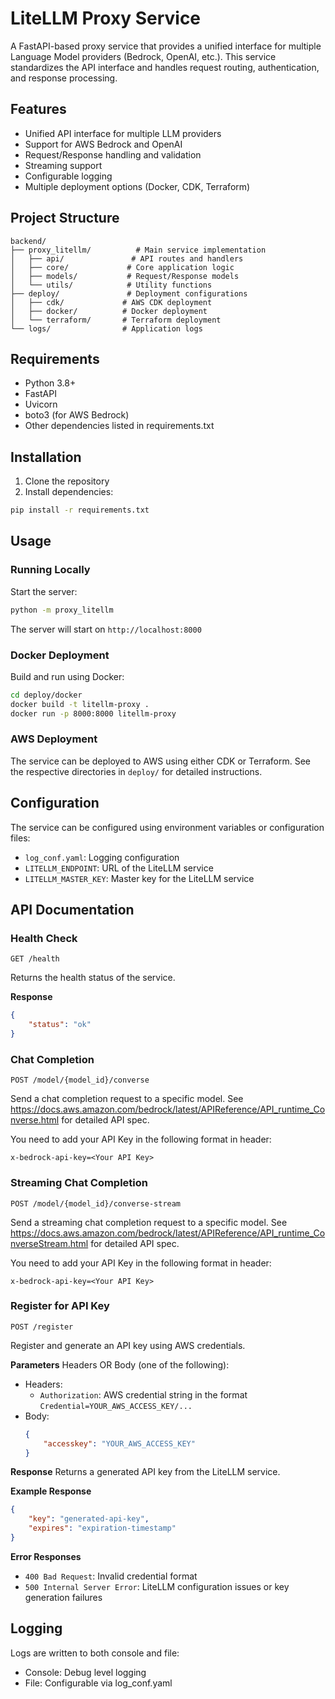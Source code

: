 # LiteLLM Proxy Service

A FastAPI-based proxy service that provides a unified interface for multiple Language Model providers (Bedrock, OpenAI, etc.). This service standardizes the API interface and handles request routing, authentication, and response processing.

## Features

- Unified API interface for multiple LLM providers
- Support for AWS Bedrock and OpenAI
- Request/Response handling and validation
- Streaming support
- Configurable logging
- Multiple deployment options (Docker, CDK, Terraform)

## Project Structure

```
backend/
├── proxy_litellm/          # Main service implementation
│   ├── api/               # API routes and handlers
│   ├── core/             # Core application logic
│   ├── models/           # Request/Response models
│   └── utils/            # Utility functions
├── deploy/               # Deployment configurations
│   ├── cdk/             # AWS CDK deployment
│   ├── docker/          # Docker deployment
│   └── terraform/       # Terraform deployment
└── logs/                # Application logs
```

## Requirements

- Python 3.8+
- FastAPI
- Uvicorn
- boto3 (for AWS Bedrock)
- Other dependencies listed in requirements.txt

## Installation

1. Clone the repository
2. Install dependencies:
```bash
pip install -r requirements.txt
```

## Usage

### Running Locally

Start the server:

```bash
python -m proxy_litellm
```

The server will start on `http://localhost:8000`

### Docker Deployment

Build and run using Docker:

```bash
cd deploy/docker
docker build -t litellm-proxy .
docker run -p 8000:8000 litellm-proxy
```

### AWS Deployment

The service can be deployed to AWS using either CDK or Terraform. See the respective directories in `deploy/` for detailed instructions.

## Configuration

The service can be configured using environment variables or configuration files:

- `log_conf.yaml`: Logging configuration
- `LITELLM_ENDPOINT`: URL of the LiteLLM service
- `LITELLM_MASTER_KEY`: Master key for the LiteLLM service

## API Documentation

### Health Check
```http
GET /health
```
Returns the health status of the service.

**Response**
```json
{
    "status": "ok"
}
```

### Chat Completion
```http
POST /model/{model_id}/converse
```
Send a chat completion request to a specific model. See https://docs.aws.amazon.com/bedrock/latest/APIReference/API_runtime_Converse.html for detailed API spec.

You need to add your API Key in the following format in header:

```
x-bedrock-api-key=<Your API Key>
```

### Streaming Chat Completion
```http
POST /model/{model_id}/converse-stream
```
Send a streaming chat completion request to a specific model. See https://docs.aws.amazon.com/bedrock/latest/APIReference/API_runtime_ConverseStream.html  for detailed API spec.

You need to add your API Key in the following format in header:

```
x-bedrock-api-key=<Your API Key>
```

### Register for API Key
```http
POST /register
```
Register and generate an API key using AWS credentials.

**Parameters**
Headers OR Body (one of the following):
- Headers:
  - `Authorization`: AWS credential string in the format `Credential=YOUR_AWS_ACCESS_KEY/...`
- Body:
  ```json
  {
      "accesskey": "YOUR_AWS_ACCESS_KEY"
  }
  ```

**Response**
Returns a generated API key from the LiteLLM service.

**Example Response**
```json
{
    "key": "generated-api-key",
    "expires": "expiration-timestamp"
}
```

**Error Responses**
- `400 Bad Request`: Invalid credential format
- `500 Internal Server Error`: LiteLLM configuration issues or key generation failures

## Logging

Logs are written to both console and file:
- Console: Debug level logging
- File: Configurable via log_conf.yaml
